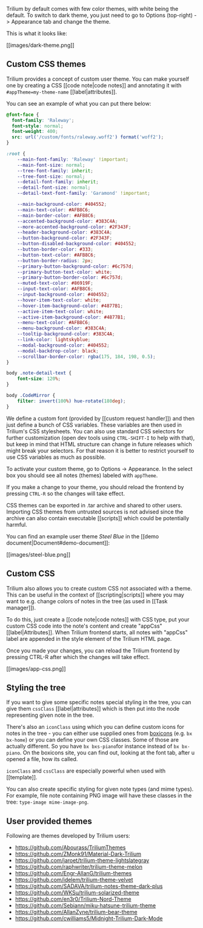 Trilium by default comes with few color themes, with white being the default. To switch to dark theme, you just need to go to Options (top-right) -> Appearance tab and change the theme.

This is what it looks like:

[[images/dark-theme.png]]

## Custom CSS themes

Trilium provides a concept of custom user theme. You can make yourself one by creating a CSS [[code note|code notes]] and annotating it with `#appTheme=my-theme-name` [[label|attributes]].

You can see an example of what you can put there below:

```css
@font-face {
  font-family: 'Raleway';
  font-style: normal;
  font-weight: 400;
  src: url('/custom/fonts/raleway.woff2') format('woff2');
}

:root {
    --main-font-family: 'Raleway' !important;
    --main-font-size: normal;
    --tree-font-family: inherit;
    --tree-font-size: normal;
    --detail-font-family: inherit;
    --detail-font-size: normal;
    --detail-text-font-family: 'Garamond' !important;

    --main-background-color: #404552;
    --main-text-color: #AFB8C6;
    --main-border-color: #AFB8C6;
    --accented-background-color: #383C4A;
    --more-accented-background-color: #2F343F;
    --header-background-color: #383C4A;
    --button-background-color: #2F343F;
    --button-disabled-background-color: #404552;
    --button-border-color: #333;
    --button-text-color: #AFB8C6;
    --button-border-radius: 2px;
    --primary-button-background-color: #6c757d;
    --primary-button-text-color: white;
    --primary-button-border-color: #6c757d;
    --muted-text-color: #86919F;
    --input-text-color: #AFB8C6;
    --input-background-color: #404552;
    --hover-item-text-color: white;
    --hover-item-background-color: #4877B1;
    --active-item-text-color: white;
    --active-item-background-color: #4877B1;
    --menu-text-color: #AFB8C6;
    --menu-background-color: #383C4A;
    --tooltip-background-color: #383C4A;
    --link-color: lightskyblue;
    --modal-background-color: #404552;
    --modal-backdrop-color: black;
    --scrollbar-border-color: rgba(175, 184, 198, 0.5);
}

body .note-detail-text {
    font-size: 120%;
}

body .CodeMirror {
    filter: invert(100%) hue-rotate(180deg);
}
```

We define a custom font (provided by [[custom request handler]]) and then just define a bunch of CSS variables. These variables are then used in Trilium's CSS stylesheets. You can also use standard CSS selectors for further customization (open dev tools using `CTRL-SHIFT-I` to help with that), but keep in mind that HTML structure can change in future releases which might break your selectors. For that reason it is better to restrict yourself to use CSS variables as much as possible.

To activate your custom theme, go to Options -> Appearance. In the select box you should see all notes (themes) labeled with `appTheme`.

If you make a change to your theme, you should reload the frontend by pressing `CTRL-R` so the changes will take effect.

CSS themes can be exported in .tar archive and shared to other users. Importing CSS themes from untrusted sources is not advised since the archive can also contain executable [[scripts]] which could be potentially harmful.

You can find an example user theme *Steel Blue* in the [[demo document|Document#demo-document]]:

[[images/steel-blue.png]]

## Custom CSS

Trilium also allows you to create custom CSS not associated with a theme. This can be useful in the context of [[scripting|scripts]] where you may want to e.g. change colors of notes in the tree (as used in [[Task manager]]).

To do this, just create a [[code note|code notes]] with CSS type, put your custom CSS code into the note's content and create "appCss" [[label|Attributes]]. When Trilium frontend starts, all notes with "appCss" label are appended in the style element of the Trilium HTML page.

Once you made your changes, you can reload the Trilium frontend by pressing CTRL-R after which the changes will take effect.

[[images/app-css.png]]

## Styling the tree

If you want to give some specific notes special styling in the tree, you can give them `cssClass` [[label|attributes]] which is then put into the node representing given note in the tree.

There's also an `iconClass` using which you can define custom icons for notes in the tree - you can either use supplied ones from [boxicons](https://boxicons.com/) (e.g. `bx bx-home`) or you can define your own CSS classes.
Some of those are actually different. So you have `bx bxs-piano`for instance instead of `bx bx-piano`.
On the boxicons site, you can find out, looking at the font tab, after u opened a file, how its called.


`iconClass` and `cssClass` are especially powerful when used with [[template]].

You can also create specific styling for given note types (and mime types). For example, file note containing PNG image will have these classes in the tree: `type-image mime-image-png`.

## User provided themes

Following are themes developed by Trilium users:

* https://github.com/Abourass/TriliumThemes
* https://github.com/ZMonk91/Material-Dark-Trilium
* https://github.com/jaroet/trilium-theme-lightslategray
* https://github.com/raphwriter/trilium-theme-melon
* https://github.com/Engr-AllanG/trilium-themes
* https://github.com/idelem/trilium-theme-velvet
* https://github.com/SADAVA/trilium-notes-theme-dark-plus
* https://github.com/WKSu/trilium-solarized-theme
* https://github.com/en3r0/Trilium-Nord-Theme
* https://github.com/Sebiann/miku-hatsune-trilium-theme
* https://github.com/AllanZyne/trilium-bear-theme
* https://github.com/cwilliams5/Midnight-Trilium-Dark-Mode